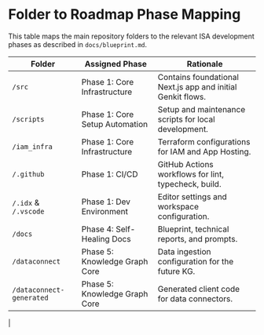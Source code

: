 # Folder to Roadmap Phase Mapping

This table maps the main repository folders to the relevant ISA development phases as described in `docs/blueprint.md`.

| Folder | Assigned Phase | Rationale |
| ------ | -------------- | --------- |
| `/src` | Phase 1: Core Infrastructure | Contains foundational Next.js app and initial Genkit flows. |
| `/scripts` | Phase 1: Core Setup Automation | Setup and maintenance scripts for local development. |
| `/iam_infra` | Phase 1: Core Infrastructure | Terraform configurations for IAM and App Hosting. |
| `/.github` | Phase 1: CI/CD | GitHub Actions workflows for lint, typecheck, build. |
| `/.idx` & `/.vscode` | Phase 1: Dev Environment | Editor settings and workspace configuration. |
| `/docs` | Phase 4: Self-Healing Docs | Blueprint, technical reports, and prompts. |
| `/dataconnect` | Phase 5: Knowledge Graph Core | Data ingestion configuration for the future KG. |
| `/dataconnect-generated` | Phase 5: Knowledge Graph Core | Generated client code for data connectors. |
|

